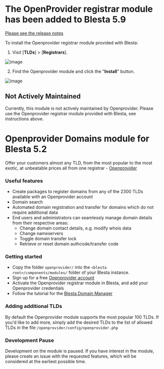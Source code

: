 # The OpenProvider registrar module has been added to Blesta 5.9
[Please see the release notes](https://www.blesta.com/2024/01/16/blesta-5.9-released/)

To install the Openprovider registrar module provided with Blesta:

1. Visit [**TLDs**] > [**Registrars**].

![image](https://github.com/openprovider/openprovider-domains-blesta/assets/97894083/d2fe1592-9623-4308-8a5a-3e9ca4ee38ba)

2. Find the Openprovider module and click the "**Install**" button.

![image](https://github.com/openprovider/openprovider-domains-blesta/assets/97894083/dd5a648d-954f-4643-8d93-1a19858d978a)

## Not Actively Maintained
Currently, this module is not actively maintained by Openprovider. Please use the Openprovider registrar module provided with Blesta, see instructions above.

# Openprovider Domains module for Blesta 5.2

Offer your customers almost any TLD, from the most popular to the most exotic, at unbeatable prices all from one registrar - [Openprovider](https://www.openprovider.com)

### Useful features

- Create packages to register domains from any of the 2300 TLDs available with an Openprovider account
- Domain search
- Automated domain registration and transfer for domains which do not require additional data
- End users and administrators can seamlessly manage domain details from their respective areas:
  - Change domain contact details, e.g. modify whois data 
  - Change nameservers
  - Toggle domain transfer lock
  - Retrieve or reset domain authcode/transfer code

### Getting started

- Copy the folder `openprovider/` into the `<blesta root>/components/modules/` folder of your Blesta instance.
- Sign up for a free [Openprovider account](https://cp.openprovider.eu/signup) 
- Activate the Openprovider registrar module in Blesta, and add your Openprovider credentials 
- Follow the tutorial for the [Blesta Domain Manager](https://docs.blesta.com/display/user/Domain+Manager)

### Adding additional TLDs
By default the Openprovider module supports the most popular 100 TLDs. If you'd like to add more, simply add the desired TLDs to the list of allowed TLDs in the file `/openprovider/config/openprovider.php` 


### Development Pause
Development on the module is paused. If you have interest in the module, please create an issue with the requested features, which will be considered at the earliest possible time.

